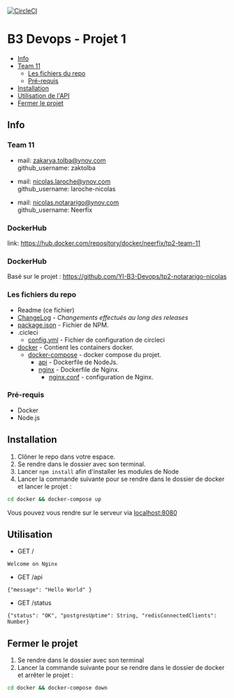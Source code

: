 [![CircleCI](https://circleci.com/gh/YI-B3-Devops/tp2-team-11/tree/master.svg?style=svg)](https://circleci.com/gh/YI-B3-Devops/tp2-team-11/tree/master)

# B3 Devops - Projet 1
- [Info](#info)
- [Team 11](#team-11)
  * [Les fichiers du repo](#les-fichiers-du-repo)
  * [Pré-requis](#pré-requis)
- [Installation](#installation)
- [Utilisation de l'API](#utilisation)
- [Fermer le projet](#fermer-le-projet)

## Info

### Team 11

* mail: zakarya.tolba@ynov.com  <br>
github_username: zaktolba <br>

* mail: nicolas.laroche@ynov.com<br>
github_username: laroche-nicolas<br>

* mail: nicolas.notararigo@ynov.com<br>
github_username: Neerfix<br>


### DockerHub
link: https://hub.docker.com/repository/docker/neerfix/tp2-team-11

### DockerHub
Basé sur le projet : https://github.com/YI-B3-Devops/tp2-notararigo-nicolas

### Les fichiers du repo

- Readme (ce fichier)
- [ChangeLog](./changelog.md) - _Changements effectués au long des releases_ 
- [package.json](./package.json) - Fichier de NPM.
- .cicleci
    - [config.yml](./.circleci/config.yml) - Fichier de configuration de circleci
- [docker](./docker/) - Contient les containers docker.
    - [docker-compose](./docker/docker-compose.yml) - docker compose du projet.
        - [api](./docker/api/Dockerfile) - Dockerfile de NodeJs.
        - [nginx](./docker/nginx/Dockerfile) - Dockerfile de Nginx.
            - [nginx.conf](./docker/nginx/nginx.conf) - configuration de Nginx.   

### Pré-requis
* Docker
* Node.js

## Installation

1) Clôner le repo dans votre espace. 
2) Se rendre dans le dossier avec son terminal.
3) Lancer ```npm install``` afin d'installer les modules de Node
4) Lancer la commande suivante pour se rendre dans le dossier de docker et lancer le projet : 
```bash 
cd docker && docker-compose up
```

Vous pouvez vous rendre sur le serveur via 
[localhost:8080](http://localhost:8080)

## Utilisation
- GET /

```
Welcome on Nginx
```
- GET /api
```
{"message": "Hello World" }
```
- GET /status
```
{"status": "OK", "postgresUptime": String, "redisConnectedClients": Number}
```

## Fermer le projet 
1) Se rendre dans le dossier avec son terminal
2) Lancer la commande suivante pour se rendre dans le dossier de docker et arrêter le projet : 
```bash 
cd docker && docker-compose down
```
